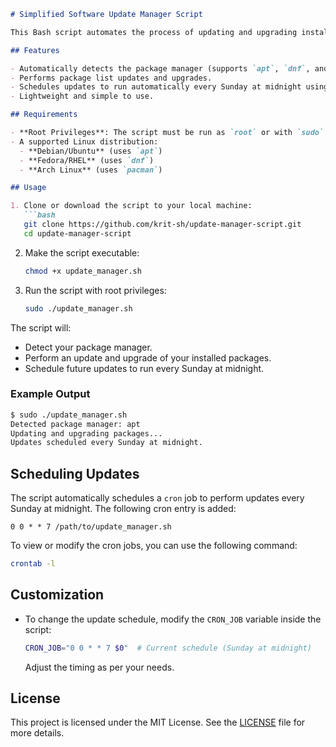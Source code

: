 ```md
# Simplified Software Update Manager Script

This Bash script automates the process of updating and upgrading installed software packages on Linux systems. It supports multiple package managers (`apt`, `dnf`, and `pacman`), and schedules automatic updates using `cron`.

## Features

- Automatically detects the package manager (supports `apt`, `dnf`, and `pacman`).
- Performs package list updates and upgrades.
- Schedules updates to run automatically every Sunday at midnight using `cron`.
- Lightweight and simple to use.

## Requirements

- **Root Privileges**: The script must be run as `root` or with `sudo`.
- A supported Linux distribution:
  - **Debian/Ubuntu** (uses `apt`)
  - **Fedora/RHEL** (uses `dnf`)
  - **Arch Linux** (uses `pacman`)

## Usage

1. Clone or download the script to your local machine:
   ```bash
   git clone https://github.com/krit-sh/update-manager-script.git
   cd update-manager-script
   ```

2. Make the script executable:
   ```bash
   chmod +x update_manager.sh
   ```

3. Run the script with root privileges:
   ```bash
   sudo ./update_manager.sh
   ```

The script will:

- Detect your package manager.
- Perform an update and upgrade of your installed packages.
- Schedule future updates to run every Sunday at midnight.

### Example Output

```bash
$ sudo ./update_manager.sh
Detected package manager: apt
Updating and upgrading packages...
Updates scheduled every Sunday at midnight.
```

## Scheduling Updates

The script automatically schedules a `cron` job to perform updates every Sunday at midnight. The following cron entry is added:

```
0 0 * * 7 /path/to/update_manager.sh
```

To view or modify the cron jobs, you can use the following command:

```bash
crontab -l
```

## Customization

- To change the update schedule, modify the `CRON_JOB` variable inside the script:
  
  ```bash
  CRON_JOB="0 0 * * 7 $0"  # Current schedule (Sunday at midnight)
  ```

  Adjust the timing as per your needs.

## License

This project is licensed under the MIT License. See the [LICENSE](LICENSE) file for more details.
```

